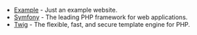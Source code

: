 - [Example](https://www.example.com) - Just an example website.
- [Symfony](https://symfony.com) - The leading PHP framework for web applications.
- [Twig](https://twig.symfony.com) - The flexible, fast, and secure template engine for PHP.